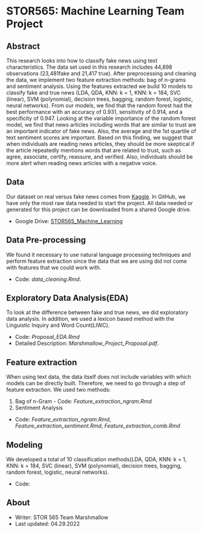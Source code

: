 # STOR565: Machine Learning Team Project

## Abstract

This research looks into how to classify fake news using text characteristics. The data set used in this research includes 44,898 observations (23,481fake and 21,417 true). After preprocessing and cleaning the data, we implement two feature extraction methods: bag of n-grams and sentiment analysis. Using the features extracted we build 10 models to classify fake and true news (LDA, QDA, KNN: k = 1, KNN: k = 184, SVC (linear), SVM (polynomial), decision trees, bagging, random forest, logistic, neural networks). From our models, we find that the random forest had the best performance with an accuracy of 0.931, sensitivity of 0.914, and a specificity of 0.947. Looking at the variable importance of the random forest model, we find that news articles including words that are similar to trust are an important indicator of fake news. Also, the average and the 1st quartile of text sentiment scores are important. Based on this finding, we suggest that when individuals are reading news articles, they should be more skeptical if the article repeatedly mentions words that are related to trust, such as agree, associate, certify, reassure, and verified. Also, individuals should be more alert when reading news articles with a negative voice. 

## Data

Our dataset on real versus fake news comes from [Kaggle](https://www.kaggle.com/datasets/clmentbisaillon/fake-and-real-news-dataset). In GitHub, we have only the most raw data needed to start the project. All data needed or generated for this project can be downloaded from a shared Google drive. 

- Google Drive: [STOR565_Machine_Learning](https://drive.google.com/drive/folders/1jwbjs3ZiSQA7Fs7ka9DW1Rzu1SNe-MX4?usp=sharing)

## Data Pre-processing

We found it necessary to use natural language processing techniques and perform feature extraction since the data that we are using did not come with features that we could work with. 

- Code: *data_cleaning.Rmd*.

## Exploratory Data Analysis(EDA)

To look at the difference between fake and true news, we did exploratory data analysis. In addition, we used a lexicon based method with the Linguistic Inquiry and Word Count(LIWC).

- Code: *Proposal_EDA.Rmd*
- Detailed Description: *Marshmallow_Project_Proposal.pdf*.

## Feature extraction

When using text data, the data itself does not include variables with which models can be directly built. Therefore, we need to go through a step of feature extraction. We used two methods:

1. Bag of n-Gram
          - Code: *Feature_extraction_ngram.Rmd*
2. Sentiment Analysis

- Code: *Feature_extraction_ngram.Rmd*, *Feature_extraction_sentiment.Rmd*, *Feature_extraction_comb.Rmd*

## Modeling

We developed a total of 10 classification methods(LDA, QDA, KNN: k = 1, KNN: k = 184, SVC (linear), SVM (polynomial), decision trees, bagging, random forest, logistic, neural networks).

- Code:
## About

- Writer: STOR 565 Team Marshmallow
- Last updated: 04.29.2022
